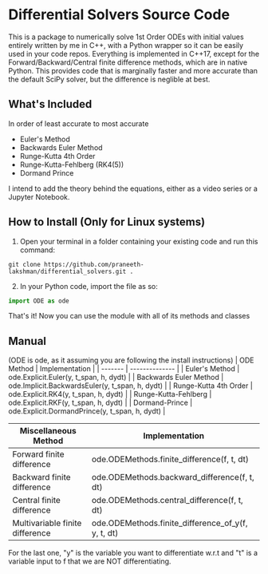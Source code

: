 # Differential Solvers Source Code

This is a package to numerically solve 1st Order ODEs with initial values entirely written by me in C++, with a Python wrapper so it can be easily used in your code repos. Everything is implemented in C++17, except for the Forward/Backward/Central finite difference methods, which are in native Python. This provides code that is marginally faster and more accurate than the default SciPy solver, but the difference is neglible at best.

## What's Included

In order of least accurate to most accurate

- Euler's Method
- Backwards Euler Method
- Runge-Kutta 4th Order
- Runge-Kutta-Fehlberg (RK4(5))
- Dormand Prince

I intend to add the theory behind the equations, either as a video series or a Jupyter Notebook.

## How to Install (Only for Linux systems)

1. Open your terminal in a folder containing your existing code and run this command:

```shell
git clone https://github.com/praneeth-lakshman/differential_solvers.git .
```

2. In your Python code, import the file as so:

```python
import ODE as ode
```

That's it! Now you can use the module with all of its methods and classes

## Manual

(ODE is ode, as it assuming you are following the install instructions)
| ODE Method | Implementation |
| ------- | -------------- |
| Euler's Method | ode.Explicit.Euler(y, t_span, h, dydt) |
| Backwards Euler Method | ode.Implicit.BackwardsEuler(y, t_span, h, dydt) |
| Runge-Kutta 4th Order | ode.Explicit.RK4(y, t_span, h, dydt) |
| Runge-Kutta-Fehlberg | ode.Explicit.RKF(y, t_span, h, dydt) |
| Dormand-Prince | ode.Explicit.DormandPrince(y, t_span, h, dydt) |

| Miscellaneous Method            | Implementation                                     |
| ------------------------------- | -------------------------------------------------- |
| Forward finite difference       | ode.ODEMethods.finite_difference(f, t, dt)         |
| Backward finite difference      | ode.ODEMethods.backward_difference(f, t, dt)       |
| Central finite difference       | ode.ODEMethods.central_difference(f, t, dt)        |
| Multivariable finite difference | ode.ODEMethods.finite_difference_of_y(f, y, t, dt) |

For the last one, "y" is the variable you want to differentiate w.r.t and "t" is a variable input to f that we are NOT differentiating.
